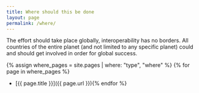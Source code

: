 ```yaml
---
title: Where should this be done
layout: page
permalink: /where/
---
```


The effort should take place globally, interoperability has no borders. All countries of the entire planet (and not limited to any specific planet) could and should get involved in order for global success.

{% assign where_pages = site.pages | where: "type", "where" %}
{% for page in where_pages %}
- [{{ page.title }}]({{ page.url }}){% endfor %}